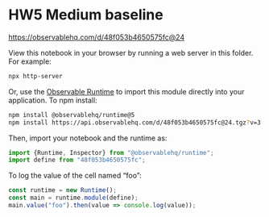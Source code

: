 # HW5 Medium baseline

https://observablehq.com/d/48f053b4650575fc@24

View this notebook in your browser by running a web server in this folder. For
example:

~~~sh
npx http-server
~~~

Or, use the [Observable Runtime](https://github.com/observablehq/runtime) to
import this module directly into your application. To npm install:

~~~sh
npm install @observablehq/runtime@5
npm install https://api.observablehq.com/d/48f053b4650575fc@24.tgz?v=3
~~~

Then, import your notebook and the runtime as:

~~~js
import {Runtime, Inspector} from "@observablehq/runtime";
import define from "48f053b4650575fc";
~~~

To log the value of the cell named “foo”:

~~~js
const runtime = new Runtime();
const main = runtime.module(define);
main.value("foo").then(value => console.log(value));
~~~
